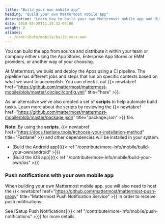 ```yaml
---
title: "Build your own mobile app"
heading: "Build your own Mattermost mobile app"
description: "Learn how to build your own Mattermost mobile app and distribute it within your team."
date: 2018-05-20T11:35:32-04:00
weight: 2
aliases:
  - /contribute/mobile/build-your-own
---
```


You can build the app from source and distribute it within your team or company either using the App Stores, Enterprise App Stores or EMM providers, or another way of your choosing.

At Mattermost, we build and deploy the Apps using a CI pipeline. The pipeline has different jobs and steps that run on specific contexts based on what we want to accomplish. You can check it out {{< newtabref href="https://github.com/mattermost/mattermost-mobile/blob/master/.circleci/config.yml" title="here" >}}.

As an alternative we've also created a set of **scripts** to help automate build tasks. Learn more about the scripts by reviewing the {{< newtabref href="https://github.com/mattermost/mattermost-mobile/blob/master/package.json" title="package.json" >}} file.

**Note:** By using the **scripts**, {{< newtabref href="https://docs.fastlane.tools/#choose-your-installation-method" title="Fastlane" >}} and other dependencies will be installed in your system.

- [Build the Android app]({{< ref "/contribute/more-info/mobile/build-your-own/android" >}})
- [Build the iOS app]({{< ref "/contribute/more-info/mobile/build-your-own/ios" >}})

### Push notifications with your own mobile app

When building your own Mattermost mobile app, you will also need to host the {{< newtabref href="https://github.com/mattermost/mattermost-push-proxy" title="Mattermost Push Notification Service" >}} in order to receive push notifications.

See [Setup Push Notifications]({{< ref "/contribute/more-info/mobile/push-notifications" >}}) for more details.
